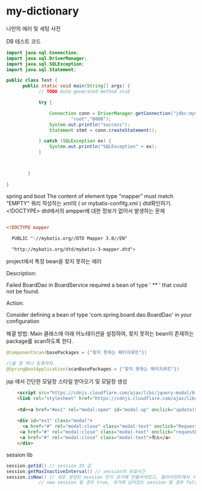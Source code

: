 # my-dictionary
나만의 에러 및 세팅 사전


DB 테스트 코드

```java
import java.sql.Connection;
import java.sql.DriverManager;
import java.sql.SQLException;
import java.sql.Statement;

public class Test {
	  public static void main(String[] args) {
	        // TODO Auto-generated method stub

	        try {

	            Connection conn = DriverManager.getConnection("jdbc:mysql://localhost:3306/sampledb?serverTimezone=UTC", 
	                    "root","0000");
	            System.out.println("success");
	            Statement stmt = conn.createStatement();

	        } catch (SQLException ex) {
	            System.out.println("SQLException" + ex);
	        }



	    }

}


```

spring and boot
The content of element type "mapper" must match "EMPTY"
쿼리 작성하는 xml의 ( or mybatis-confifg.xml ) dtd확인하기. <!DOCTYPE> dtd에서의 ampper에 대한 정보가 없어서 발생하는 문제

```xml

<!DOCTYPE mapper

  PUBLIC "-//mybatis.org//DTD Mapper 3.0//EN"

  "http://mybatis.org/dtd/mybatis-3-mapper.dtd">

```

project에서 특정 bean을 찾지 못하는 에러

Description:

Failed BoardDao in BoardService required a bean of type ' ** ' that could not be found.

Action:

Consider defining a bean of type 'com.spring.board.dao.BoardDao' in your configuration

해결 방법:
Main 클래스에 아래 어노테이션을 설정하여, 찾지 못하는 bean이 존재하는 package를 scan하도록 한다.
```java
@ComponentScan(basePackages = {"찾지 못하는 패키지루트"})

//둘 중 하나 등록하자.
@SpringBootApplication(scanBasePackages = {"찾지 못하는 패키지루트"})
```
 
 
 jsp 에서 간단한 모달창 스타일 받아오기 및 모달창 생성
```html
	<script src="https://cdnjs.cloudflare.com/ajax/libs/jquery-modal/0.9.1/jquery.modal.min.js"></script>
	<link rel="stylesheet" href="https://cdnjs.cloudflare.com/ajax/libs/jquery-modal/0.9.1/jquery.modal.min.css" />
	
	<td><a href="#ex1" rel="modal:open" id="modal-up" onclick="update(${list.partNo})">수정</a></td>
	
	<div id="ex1" class="modal">
	  <a href="#" rel="modal:close" class="modal-text" onclick="RequestUpdate()">완료</a>
 	 <a href="#" rel="modal:close" class="modal-text" onclick="requestDelete()">삭제</a>
 	 <a href="#" rel="modal:close" class="modal-text">취소</a>
	</div>

```

session lib
```java
session.getId() // session ID 값
session.getMaxInactiveInterval() // session의 유효시간
session.isNew() // 새로 생성된 session 인지 과거에 만들어져있고, 클라이언트에서 서버로 sessionid를 요청해서 조회된 session인지 여부 
		    // new session 일 경우 true, 과거에 남아있는 session 일 경우 false
```
